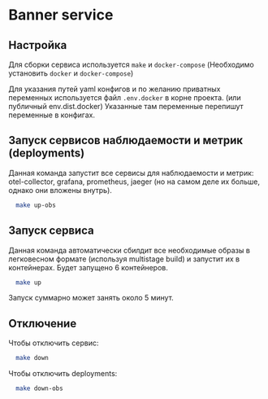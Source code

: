 # Banner service

## Настройка
Для сборки сервиса используется `make` и `docker-compose` (Необходимо установить `docker` и `docker-compose`)

Для указания путей yaml конфигов и по желанию приватных переменных используется файл `.env.docker` в корне проекта. (или публичный env.dist.docker)
Указанные там переменные перепишут переменные в конфигах.

## Запуск сервисов наблюдаемости и метрик (deployments)
Данная команда запустит все сервисы для наблюдаемости и метрик: otel-collector, grafana, prometheus, jaeger (но на самом деле их больше, однако они вложены внутрь).
```bash
  make up-obs
```
## Запуск сервиса
Данная команда автоматически сбилдит все необходимые образы в легковесном формате (используя multistage build) и запустит их в контейнерах.
Будет запущено 6 контейнеров.

```bash
  make up
```
Запуск суммарно может занять около 5 минут.

## Отключение
Чтобы отключить сервис:
```bash
  make down
```
Чтобы отключить deployments:
```bash
  make down-obs
```
